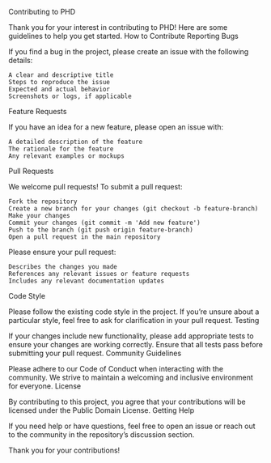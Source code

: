 Contributing to PHD

Thank you for your interest in contributing to PHD! Here are some guidelines to help you get started.
How to Contribute
Reporting Bugs

If you find a bug in the project, please create an issue with the following details:

    A clear and descriptive title
    Steps to reproduce the issue
    Expected and actual behavior
    Screenshots or logs, if applicable

Feature Requests

If you have an idea for a new feature, please open an issue with:

    A detailed description of the feature
    The rationale for the feature
    Any relevant examples or mockups

Pull Requests

We welcome pull requests! To submit a pull request:

    Fork the repository
    Create a new branch for your changes (git checkout -b feature-branch)
    Make your changes
    Commit your changes (git commit -m 'Add new feature')
    Push to the branch (git push origin feature-branch)
    Open a pull request in the main repository

Please ensure your pull request:

    Describes the changes you made
    References any relevant issues or feature requests
    Includes any relevant documentation updates

Code Style

Please follow the existing code style in the project. If you’re unsure about a particular style, feel free to ask for clarification in your pull request.
Testing

If your changes include new functionality, please add appropriate tests to ensure your changes are working correctly. Ensure that all tests pass before submitting your pull request.
Community Guidelines

Please adhere to our Code of Conduct when interacting with the community. We strive to maintain a welcoming and inclusive environment for everyone.
License

By contributing to this project, you agree that your contributions will be licensed under the Public Domain License.
Getting Help

If you need help or have questions, feel free to open an issue or reach out to the community in the repository’s discussion section.

Thank you for your contributions!
